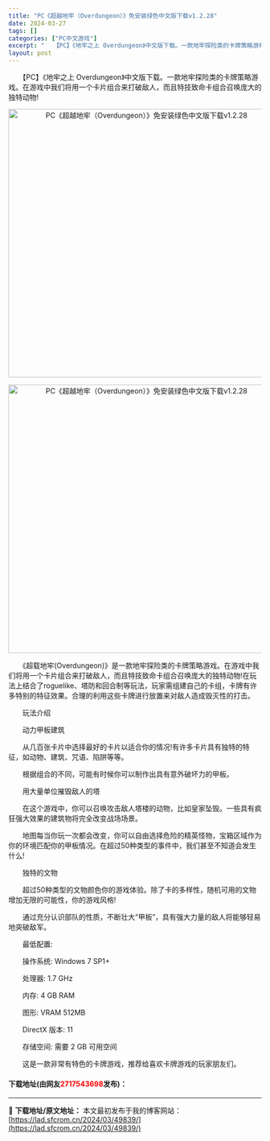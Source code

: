 ```yaml
---
title: "PC《超越地牢（Overdungeon）》免安装绿色中文版下载v1.2.28"
date: 2024-03-27
tags: []
categories: ["PC中文游戏"]
excerpt: "　　【PC】《地牢之上 Overdungeon》中文版下载。一款地牢探险类的卡牌策略游戏。在游戏中我们将用一个卡片组合来打破敌人，而且特技致命卡组合召唤庞大的独特动物! 　　《超载地牢(Overdungeon)》是一款地牢探险类的卡牌策略游戏。在游戏中我们将用一个卡片组合来打破敌人，而且特技致命卡组&hellip;"
layout: post
---
```


 <p>　　【PC】《地牢之上 Overdungeon》中文版下载。一款地牢探险类的卡牌策略游戏。在游戏中我们将用一个卡片组合来打破敌人，而且特技致命卡组合召唤庞大的独特动物!</p> <p align="center"><img align="" border="0" src="https://lad.sfcrom.cn/wp-content/uploads/2024/03/20240327_66036d302d6d7.webp" width="534" alt="PC《超越地牢（Overdungeon）》免安装绿色中文版下载v1.2.28" /></p> <p align="center"><img align="" border="0" src="https://lad.sfcrom.cn/wp-content/uploads/2024/03/20240327_66036d3082bbc.webp" width="534" alt="PC《超越地牢（Overdungeon）》免安装绿色中文版下载v1.2.28" /></p> <p>　　《超载地牢(Overdungeon)》是一款地牢探险类的卡牌策略游戏。在游戏中我们将用一个卡片组合来打破敌人，而且特技致命卡组合召唤庞大的独特动物!在玩法上结合了roguelike、塔防和回合制等玩法，玩家需组建自己的卡组，卡牌有许多特别的特征效果。合理的利用这些卡牌进行放置来对敌人造成毁灭性的打击。</p> <p>　　玩法介绍</p> <p>　　动力甲板建筑</p> <p>　　从几百张卡片中选择最好的卡片以适合你的情况!有许多卡片具有独特的特征，如动物、建筑、咒语、陷阱等等。</p> <p>　　根据组合的不同，可能有时候你可以制作出具有意外破坏力的甲板。</p> <p>　　用大量单位摧毁敌人的塔</p> <p>　　在这个游戏中，你可以召唤攻击敌人塔楼的动物，比如皇家坠毁。一些具有疯狂强大效果的建筑物将完全改变战场场景。</p> <p>　　地图每当你玩一次都会改变，你可以自由选择危险的精英怪物，宝箱区域作为你的环境匹配你的甲板情况。在超过50种类型的事件中，我们甚至不知道会发生什么!</p> <p>　　独特的文物</p> <p>　　超过50种类型的文物颜色你的游戏体验。除了卡的多样性，随机可用的文物增加无限的可能性，你的游戏风格!</p> <p>　　通过充分认识部队的性质，不断壮大&ldquo;甲板&rdquo;，具有强大力量的敌人将能够轻易地突破敌军。</p> <p>　　最低配置:</p> <p>　　操作系统: Windows 7 SP1+</p> <p>　　处理器: 1.7 GHz</p> <p>　　内存: 4 GB RAM</p> <p>　　图形: VRAM 512MB</p> <p>　　DirectX 版本: 11</p> <p>　　存储空间: 需要 2 GB 可用空间</p> <p>　　这是一款非常有特色的卡牌游戏，推荐给喜欢卡牌游戏的玩家朋友们。</p> <p><h4>下载地址(由网友<font color="red">2717543698</font>发布)：</h4></p> 

---
📖 **下载地址/原文地址：** 本文最初发布于我的博客网站：[https://lad.sfcrom.cn/2024/03/49839/](https://lad.sfcrom.cn/2024/03/49839/)

